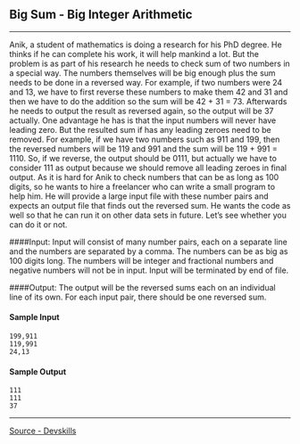 ## Big Sum - Big Integer Arithmetic
---
Anik, a student of mathematics is doing a research for his PhD degree. He thinks if he can complete his work, it will help mankind a lot. But the problem is as part of his research he needs to check sum of two numbers in a special way. The numbers themselves will be big enough plus the sum needs to be done in a reversed way. For example, if two numbers were 24 and 13, we have to first reverse these numbers to make them 42 and 31 and then we have to do the addition so the sum will be 42 + 31 = 73. Afterwards he needs to output the result as reversed again, so the output will be 37 actually. One advantage he has is that the input numbers will never have leading zero. But the resulted sum if has any leading zeroes need to be removed. For example, if we have two numbers such as 911 and 199, then the reversed numbers will be 119 and 991 and the sum will be 119 + 991 = 1110. So, if we reverse, the output should be 0111, but actually we have to consider 111 as output because we should remove all leading zeroes in final output. As it is hard for Anik to check numbers that can be as long as 100 digits, so he wants to hire a freelancer who can write a small program to help him. He will provide a large input file with these number pairs and expects an output file that finds out the reversed sum. He wants the code as well so that he can run it on other data sets in future. Let’s see whether you can do it or not.

####Input:
Input will consist of many number pairs, each on a separate line and the numbers are separated by a comma. The numbers can be as big as 100 digits long. The numbers will be integer and fractional numbers and negative numbers will not be in input. Input will be terminated by end of file.

####Output:
The output will be the reversed sums each on an individual line of its own. For each input pair, there should be one reversed sum.

#### Sample Input
```
199,911
119,991
24,13
```

#### Sample Output
```
111
111
37
```

---
[Source - Devskills](https://www.devskill.com/CodingProblems/ViewProblem/1)
